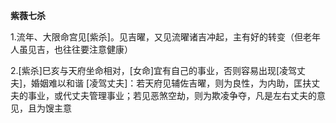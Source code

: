 **紫薇七杀**

1.流年、大限命宫见[紫杀]。见吉曜，又见流曜诸吉冲起，主有好的转变（但老年人虽见吉，也往往要注意健康）

2.[紫杀]巳亥与天府坐命相对，[女命]宜有自己的事业，否则容易出现[凌驾丈夫]，婚姻难以和谐
    [凌驾丈夫]：若天府见辅佐吉曜，则为良性，为内助，匡扶丈夫的事业，或代丈夫管理事业；若见恶煞空劫，则为欺凌争夺，凡是左右丈夫的意见，且为馊主意